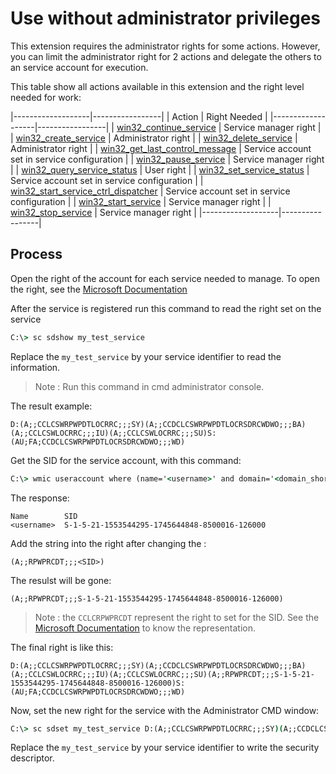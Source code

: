 # Use without administrator privileges

This extension requires the administrator rights for some actions. However, you can limit the administrator right for 2 actions and delegate the others to an service account for execution.

This table show all actions available in this extension and the right level needed for work:

|-------------------|-----------------|
| Action            | Right Needed    |
|-------------------|-----------------|
| [win32_continue_service](http://php.net/manual/en/function.win32-continue-service.php) | Service manager right |
| [win32_create_service](http://php.net/manual/en/function.win32-create-service.php) | Administrator right |
| [win32_delete_service](http://php.net/manual/en/function.win32-delete-service.php) | Administrator right |
| [win32_get_last_control_message](http://php.net/manual/en/function.win32-get-last-control-message.php) | Service account set in service configuration |
| [win32_pause_service](http://php.net/manual/en/function.win32-pause-service.php) | Service manager right |
| [win32_query_service_status](http://php.net/manual/en/function.win32-query-service-status.php) | User right |
| [win32_set_service_status](http://php.net/manual/en/function.win32-set-service-status.php) | Service account set in service configuration |
| [win32_start_service_ctrl_dispatcher](http://php.net/manual/en/function.win32-start-service-ctrl-dispatcher.php) | Service account set in service configuration |
| [win32_start_service](http://php.net/manual/en/function.win32-start-service.php) | Service manager right |
| [win32_stop_service](http://php.net/manual/en/function.win32-stop-service.php) | Service manager right |
|-------------------|-----------------|

## Process

Open the right of the account for each service needed to manage. To open the right, see the [Microsoft Documentation](https://support.microsoft.com/en-us/help/914392/best-practices-and-guidance-for-writers-of-service-discretionary-access-control-lists)

After the service is registered run this command to read the right set on the service 

```cmd
C:\> sc sdshow my_test_service
```

Replace the `my_test_service` by your service identifier to read the information.

> Note : Run this command in cmd administrator console.

The result example:

```
D:(A;;CCLCSWRPWPDTLOCRRC;;;SY)(A;;CCDCLCSWRPWPDTLOCRSDRCWDWO;;;BA)(A;;CCLCSWLOCRRC;;;IU)(A;;CCLCSWLOCRRC;;;SU)S:(AU;FA;CCDCLCSWRPWPDTLOCRSDRCWDWO;;;WD)
```

Get the SID for the service account, with this command:
```cmd
C:\> wmic useraccount where (name='<username>' and domain='<domain_short_name>') get name,sid
```

The response:

```
Name        SID
<username>  S-1-5-21-1553544295-1745644848-8500016-126000
```

Add the string into the right after changing the <SID>:

```
(A;;RPWPRCDT;;;<SID>)
```

The resulst will be gone:

```
(A;;RPWPRCDT;;;S-1-5-21-1553544295-1745644848-8500016-126000)
```

> Note : the `CCLCRPWPRCDT` represent the right to set for the SID. See the [Microsoft Documentation](https://support.microsoft.com/en-us/help/914392/best-practices-and-guidance-for-writers-of-service-discretionary-access-control-lists) to know the representation.

The final right is like this:

```
D:(A;;CCLCSWRPWPDTLOCRRC;;;SY)(A;;CCDCLCSWRPWPDTLOCRSDRCWDWO;;;BA)(A;;CCLCSWLOCRRC;;;IU)(A;;CCLCSWLOCRRC;;;SU)(A;;RPWPRCDT;;;S-1-5-21-1553544295-1745644848-8500016-126000)S:(AU;FA;CCDCLCSWRPWPDTLOCRSDRCWDWO;;;WD)
```

Now, set the new right for the service with the Administrator CMD window:

```cmd
C:\> sc sdset my_test_service D:(A;;CCLCSWRPWPDTLOCRRC;;;SY)(A;;CCDCLCSWRPWPDTLOCRSDRCWDWO;;;BA)(A;;CCLCSWLOCRRC;;;IU)(A;;CCLCSWLOCRRC;;;SU)(A;;RPWPRCDT;;;S-1-5-21-1553544295-1745644848-8500016-126000)S:(AU;FA;CCDCLCSWRPWPDTLOCRSDRCWDWO;;;WD)
```

Replace the `my_test_service` by your service identifier to write the security descriptor.
